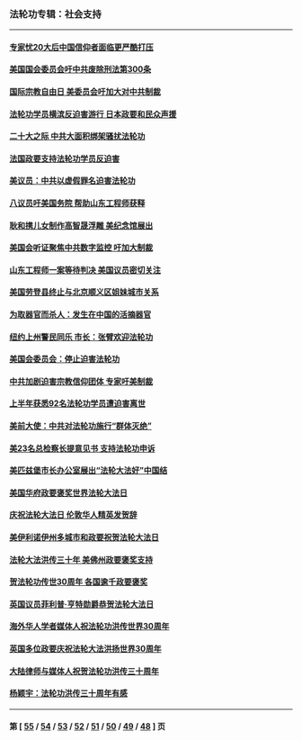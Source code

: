 ### 法轮功专辑：社会支持
---
#### [专家忧20大后中国信仰者面临更严酷打压](../../pages/nf4386/n13874993.md?12030430) 
#### [美国国会委员会吁中共废除刑法第300条](../../pages/nf4386/n13868121.md?12030430) 
#### [国际宗教自由日 美委员会吁加大对中共制裁](../../pages/nf4386/n13855021.md?12030430) 
#### [法轮功学员横滨反迫害游行 日本政要和民众声援](../../pages/nf4386/n13847132.md?12030430) 
#### [二十大之际 中共大面积绑架骚扰法轮功](../../pages/nf4386/n13846381.md?12030430) 
#### [法国政要支持法轮功学员反迫害](../../pages/nf4386/n13841970.md?12030430) 
#### [美议员：中共以虚假罪名迫害法轮功](../../pages/nf4386/n13841083.md?12030430) 
#### [八议员吁美国务院 帮助山东工程师获释](../../pages/nf4386/n13836379.md?12030430) 
#### [耿和携儿女制作高智晟浮雕 美纪念馆展出](../../pages/nf4386/n13829624.md?12030430) 
#### [美国会听证聚焦中共数字监控 吁加大制裁](../../pages/nf4386/n13825083.md?12030430) 
#### [山东工程师一案等待判决 美国议员密切关注](../../pages/nf4386/n13815065.md?12030430) 
#### [美国劳登县终止与北京顺义区姐妹城市关系](../../pages/nf4386/n13811030.md?12030430) 
#### [为取器官而杀人：发生在中国的活摘器官](../../pages/nf4386/n13794731.md?12030430) 
#### [纽约上州警民同乐 市长：张臂欢迎法轮功](../../pages/nf4386/n13794375.md?12030430) 
#### [美国会委员会：停止迫害法轮功](../../pages/nf4386/n13788164.md?12030430) 
#### [中共加剧迫害宗教信仰团体 专家吁美制裁](../../pages/nf4386/n13780252.md?12030430) 
#### [上半年获悉92名法轮功学员遭迫害离世](../../pages/nf4386/n13772701.md?12030430) 
#### [美前大使：中共对法轮功施行“群体灭绝”](../../pages/nf4386/n13771705.md?12030430) 
#### [美23名总检察长提意见书 支持法轮功申诉](../../pages/nf4386/n13766596.md?12030430) 
#### [美匹兹堡市长办公室展出“法轮大法好”中国结](../../pages/nf4386/n13749721.md?12030430) 
#### [美国华府政要褒奖世界法轮大法日](../../pages/nf4386/n13743770.md?12030430) 
#### [庆祝法轮大法日 伦敦华人精英发贺辞](../../pages/nf4386/n13741593.md?12030430) 
#### [美伊利诺伊州多城市和政要祝贺法轮大法日](../../pages/nf4386/n13737149.md?12030430) 
#### [法轮大法洪传三十年 美佛州政要褒奖支持](../../pages/nf4386/n13737103.md?12030430) 
#### [贺法轮功传世30周年 各国逾千政要褒奖](../../pages/nf4386/n13735828.md?12030430) 
#### [英国议员菲利普‧亨特勋爵恭贺法轮大法日](../../pages/nf4386/n13736187.md?12030430) 
#### [海外华人学者媒体人祝法轮功洪传世界30周年](../../pages/nf4386/n13735835.md?12030430) 
#### [英国多位政要庆祝法轮大法洪扬世界30周年](../../pages/nf4386/n13734739.md?12030430) 
#### [大陆律师与媒体人祝贺法轮功洪传三十周年](../../pages/nf4386/n13735062.md?12030430) 
#### [杨颖宇：法轮功洪传三十周年有感](../../pages/nf4386/n13734884.md?12030430) 

---
#### 第 [ [55](./55.md?12030430) / [54](./54.md?12030430) / [53](./53.md?12030430) / [52](./52.md?12030430) / [51](./51.md?12030430) / [50](./50.md?12030430) / [49](./49.md?12030430) / [48](./48.md?12030430) ] 页
